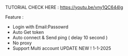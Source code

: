 TUTORIAL CHECK HERE :
https://youtu.be/vny1QC644Ig

Feature :
- Login with Email:Passowrd
- Auto Get token
- Auto connect & Send ping ( delay 10 second )
- No proxy
- Support Multi account
UPDATE NEW ! 1-1-2025
